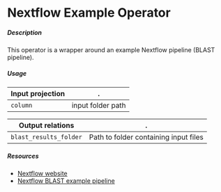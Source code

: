 # Nextflow Example Operator

##### Description

This operator is a wrapper around an example Nextflow pipeline (BLAST pipeline).

##### Usage

Input projection|.
---|---
`column`        | input folder path

Output relations|.
---|---
`blast_results_folder`        | Path to folder containing input files

##### Resources

* [Nextflow website](https://www.nextflow.io/docs/latest/index.html)
* [Nextflow BLAST example pipeline](https://www.nextflow.io/example3.html)
